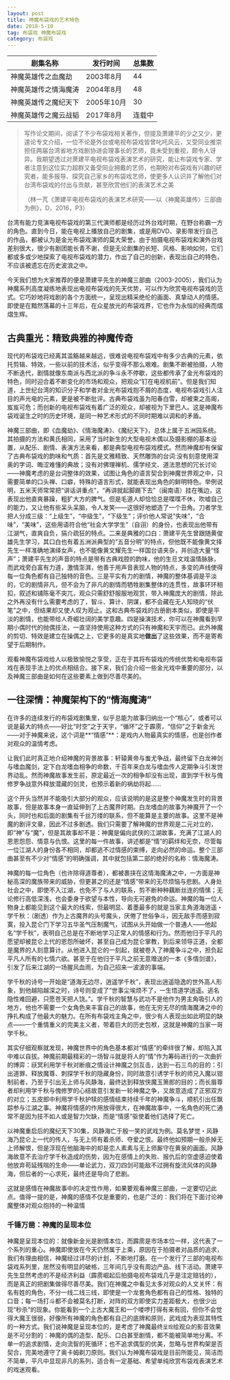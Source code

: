 ```yaml
---
layout: post
title: 神魔布袋戏的艺术特色
date: 2018-5-10
tag: 布袋戏 神魔布袋戏
category: 布袋戏
---
```


|剧集名称|发行时间|总集数|
|-------|------|-----|
|神魔英雄传之血魔劫|2003年8月|44|
|神魔英雄传之情海魔涛|2004年8月|48|
|神魔英雄传之魔纪天下|2005年10月|30|
|神魔英雄传之魔云战韬|2017年8月|连载中|


> ​	写作论文期间，阅读了不少布袋戏相关著作，但提及萧建平的少之又少，更遑论专文介绍，一位不论是外台或电视布袋戏皆曾叱吒风云，又受同业推崇担任两届台湾省地方戏剧协进会理事长的艺师，竟未受到重视，颇令人讶异。我期望透过对萧建平电视布袋戏表演艺术的研究，能让布袋戏专家、学者注意到这位实力超群又备受同业拥戴的艺师，也期盼对布袋戏有兴趣的研究者，能多报导、探究自己家乡的布袋戏艺师，使更多人认识并了解他们对台湾布袋戏的付出与贡献，甚至欣赏他们的表演艺术之美
>
> （林一芃《萧建平电视布袋戏的表演艺术研究——以〈神魔英雄传〉三部曲为例》，D，2016，P3）

​	台湾有能力竞演电视布袋戏的第三代演师都是经历过外台戏时期，在野台称霸一方的角色。直到今日，能在电视上播放自己的剧集，或是用DVD、录影带发行自己的作品，都被认为是金光布袋戏演师的莫大荣誉。由于拍摄电视布袋戏和演外台戏差别很大，很少有剧团能长青不谢，但是无论剧集的长短、风格、影响如何，它们都或多或少地探索了电视布袋戏的潜力，作出了自己的创新，表现出自己的特色，不应该被遗忘在历史波浪之中。

​	今天我们想为大家推荐的便是萧建平先生的神魔三部曲（2003-2005），我们认为神魔系列高度凝练地表现出电视布袋戏的先天优势，可以作为欣赏电视布袋戏的范式。它巧妙地将戏剧的各个方面统一，呈现出精采绝伦的画面、真挚动人的情感。即使是在黯然落幕的十三年后，在众星放光的布袋戏界，它也作为永恒的经典而熠熠生辉。

## 古典重光：精致典雅的神魔传奇

​	现代的布袋戏已经离其滥觞越来越远，很难说电视布袋戏中有多少古典的元素，依托剪辑、特效，一些以前的技术活，似乎变得不那么艰难。剧集不断被拍摄，人物不断迭代，剧情就像东南派与西北派的争斗永不停歇，这些都传承了金光布袋戏的特色，同时迎合着不断变化的市场和观众，把观众“钉在电视机前”。但是我们知道，上世纪台湾的知识分子和学者对金光布袋戏抱不屑的态度，电视布袋戏引人注目的声光电的元素，更是被不断批评。古典布袋戏虽为阳春白雪，却被束之高阁，岌岌可危；而创新的电视布袋戏有着广泛的观众，却被视为下里巴人。这是神魔布袋戏诞生之时的历史环境，是同一种艺术形式的不同时期难以调和的矛盾。

​	神魔三部曲，即《血魔劫》、《情海魔涛》、《魔纪天下》，总体上属于五洲园系统。其拍摄的方法和黄氏相同，采用了当时新生的大型电视木偶以及摄影棚的基本设置，从配乐、剧情、表演方法来看，都是典型电视布袋戏模式。然而神魔却有保留了古典布袋戏的韵味和气质：首先是文雅精致、天然雕饰的台词:没有刻意使用深奥的字词、晦涩难懂的典故；没有对佛理禅机、儒学经文、道法思想的冗长讨论——神魔考虑的是台词整体的效果，试图让角色的语言契合到神魔世界观之中，只需要简单的口头禅、口癖，特殊的语言形式，就能表现出角色的鲜明特色。举例说明，五米天师常常把“讲话讲重点”，“再讲就起脚踢下去”（闽南语）挂在嘴边，这表现出他直爽暴躁，粗犷大方的脾气。但是毛道人却恰恰总是喋喋不休，吹嘘自己的能力，又让他有些呆头呆脑，令人发笑——这很好地塑造了一个丑角。刀者学生把人分成三级：“上级生”，“中级生”，“下级生”；评价他人常说“失味”，“合味”，“美味”，这些用语符合他“社会大学学生”（自诩）的身份，也表现出他带有江湖气，直爽自负，狷介疏狂的特点。二来是典雅的口白：萧建平先生曾跟随黄俊雄先生学习，其口白也有着五洲派典型的“五音分明”的特点，但他既不能像黄文择先生一样准确地演绎女声，也不能像黄文耀先生一样国台语夹杂，并创造大量“怪声”；萧建平先生的声音的特点是带有古典戏腔的韵味，他的生旦文戏温情脉脉，而武戏旁白富有力道，激情澎湃，他善于用声音表现人物的特点，多变的声线使得每一位角色都有自己独特的音色。三是平实有力的剧情，神魔的整体基调是平淡的，它的剧情非凡，但不会为了非凡的剧情而牺牲剧集整体的连贯性，故事环环相扣，叙述和铺陈毫不突兀，观众只需舒舒服服地观赏，带入神魔庞大的剧情，除此之外再没有什么需要考虑的了，智斗、算计、阴谋，都不会藏在无人知晓的“伏笔”之中，但结果却又使人叹为观止。这和古典布袋戏的古册剧本类似，即使是平淡的剧情，也能带给人奇崛壮阔的美学意趣。四是操演技术，你可以在神魔看到早期小偶时代的抛偶技法，一直坚持使用这种方式的只有神魔和天宇而已。此外神魔的剪切、特效是建立在操偶之上，它更多的是真实地**做出**了这些效果，而不是寄希望于后期制作。

​	观看神魔布袋戏给人以极致愉悦之享受，正在于其将布袋戏的传统优势和电视布袋戏在表现手法上的优点相结合。接下来，我们会介绍一些金光戏中重要的部分，以及神魔三部曲是如何在这些要素上做到尽善尽美的。

## 一往深情：神魔架构下的“情海魔涛”

​	在许多的连续发行的布袋戏剧集里，似乎总能为故事归纳出一个“核心”，或者可以说是最大的特点——好比“时空”之于天宇，“循环”之于霹雳，“信仰”之于新金光——对于神魔来说，这个词是**“情感”**：是戏内人物最真实的情感，也是创作者对观众的温情考虑。

​	让我们此时真正地介绍神魔的背景故事：轩辕黄帝与蚩尤争战，最终留下白龙神剑与嗜血魔剑，定下白龙嗜血相争的命数，千百年来白龙与嗜血传人定期争斗引发世界动乱。然而神魔故事发生前，原定最近一次的相争却没有出现，直到学千秋与傀修罗争战意外释放潜藏的剑灵，也预示着新的祸劫将起……

​	这个开头当然并不能吸引大部分的观众，应该说明的是这是整个神魔发生时的背景故事，但是故事本身一直延伸到了上古魔界时期。白龙嗜血的故事为神魔开了一个头，同时也和后面的剧集有千丝万缕的联系，但不能算是主要的故事。这里不是神魔的剧评文章，因此不过多剧透。我们只需要了解神魔的世界观是二元对立的，即“神”与“魔”，但是其故事却不是：神魔是偏向武侠的江湖故事，充满了江湖人的恩恩怨怨、情意与仇恨。这里的每一件故事，讲述都是“情”的羁绊和无奈，尽管每一位江湖人的身份各不相同，却都逃不过情感的束缚，走向必然的命运。整个三部曲甚至有不少对“情感”的明确强调，其中就包括第二部的绝好的名称：情海魔涛。

​	神魔的每一位角色（也许除得道尊者），都被裹挟在这情海魔涛之中，一方面是神秘高深的魔族带来的威胁，但更甚之的还是“情感”带来的无尽烦恼与悲剧。人身处社会之中，即使不入江湖，也免不了与人的联系，剪不断种种藕断丝连的情愫；无论修行高低深浅，也会委身于欲望与本性，导向无可避免的命运。神魔的每一位人物身上都能见到这个最大的线索，但最明显、着墨最多的就是当家主角道海逍遥・学千秋：（剧透）作为上古魔界的头号魔头，厌倦了世俗争斗，因无敌手而感到寂寞，投入昆仑门下学习五华圣气压制魔气，试图从头开始做一个普通人——他起名“学千秋”，表明自己总是在不断地学习正常人的情感和行为。然而他归于平凡的愿望却被昆仑上代的恩怨所破坏，甚至自己成为昆仑掌教，到后来领导正道，全都是魔界的人刻意算计。从他进入昆仑的一刻起，就被卷入了神魔争斗之中，担负起平凡人所有的七情六欲。甚至于在他归于平凡之前无意赠送的一本《多情剑谱》，引发了后来江湖的一场腥风血雨，为自己招来一波波的事端。

​	学千秋的诗号一开始是“道海无边尽，逍遥学千秋”，表现出逍遥隐逸的世外高人形象，到他越陷越深之时，诗号则变成了“世事尘埃烦不了，一生悟道学逍遥。逃名隐性难回避，只愿苍天把人饶。”。学千秋的智慧与武功不是他作为男主角吸引人的地方，他也不需要一个女角色来丰富自己的故事，他在无穷无尽的情海魔涛之中的挣扎构成了他最大的魅力。在所有布袋戏主角之中，很少有人表现出如此明显的缺点——一个重情重义的完美主义者，带着巨大的历史包袱，这就是神魔的当家一哥学千秋。

​	其实仔细观察就发现，神魔世界中的角色基本都对“情感”的牵绊很了解，却陷入其中难以自拔。神魔前期最精彩的一场智斗就是将人的“情”作为筹码进行的一次曲折的博弈：祆冥利用学千秋对断痕之情设计神魔之剑互击，达到一石三鸟的目的：引出道罪、释放魔尊、刺探学千秋的隐藏身份，同时故意引诱学千秋的师兄入魔以钳制前者，乃至于引出无上师与风静海，最终达到释放侠魔玉箫郎的目的；而长眉尊者却利用学千秋与傀修罗的心结故意引发新一轮神魔之争，又故意造成了正邪双方的对立；五皮郎中利用学千秋护犊的感情结束持续千年的神魔争斗，顺机引出任飘踪参与江湖之事。神魔将情感的作用放得很大，在神魔故事中，一名角色的死亡通常不是因为技不如人或是智力欠缺，而是“情感”驱使着他们选择了死亡。

​	以神魔重启后的魔纪天下30集，风静海亡于殷一笑的武戏为例。莫名梦觉・风静海乃昆仑上一代的传人，与无上师有着杀师、夺爱之恨。最终他如预期一般杀掉无上师解恨，但是浮现在他脑海中的却是恋人素素与无上师厮守在黄泉的画面。风静海故意不去治疗学千秋造成的伤势，因为在感情上的失败、报仇后的空虚感迫使着他放弃苟延残喘的生命——单论武力，双刀四剑可能敌不过拥有旋流风体的风静海，但后者的一心求死，最终还是导向了悲剧。

​	这就是感情在神魔故事中的决定性作用，如果要观看神魔三部曲，一定要切记此点。值得一提的是，神魔的感情不仅是重要的，也是广泛的：我们将在下面讨论神魔整体对观众抱持的一种温情

### 千锤万凿：神魔的呈现本位

​	神魔是呈现本位的：就像新金光是剧情本位，而霹雳是市场本位一样，这代表了一个系列的重心。神魔即使放在今天仍然属于上乘，原因在于拍摄者对品质的追求，我们有理由相信，神魔经过详尽的计划，不断地打磨。在一个发行了三部的电视布袋戏系列里，居然没有明显的破格，三年间几乎没有周边产品、线下活动。萧建平先生显然考虑的不是经济利益（霹雳崛起后拍摄电视布袋戏几乎是注定赔钱的），而是真正的把剧集做得尽善尽美。我们在神魔之中看见太多对观众的人文关怀：有名有姓的角色，不分一线二线三线，即使是一个龙套角色都有自己的性格、独特的口音；每一场打斗都不会被莫名打断，对阵的双方即使实力差距极大，也很少出现“秒杀”的现象。你能看到一个上古大魔王和一个喽啰打得有来有回，但你不会觉得大魔王很弱，好像所有神魔的角色都有自己的底牌和原则，武戏成为表现其特性的一种方式。我们说神魔是呈现本位的，是考虑了神魔最终`呈现`给观众的影音效果是不可分割的：神魔的偶的造型、配乐、口白甚至剧情，都不能被简单地分离。不单一的追求剧情，走向流智的死循环；也不追求偶型的优美，忽略与世界构架是否契合，完美地遵守了奥卡姆剃刀原则。我们认为神魔布袋戏是目前所能见，简洁而不简单，平凡中显现非凡的系列，适合有一定基础、希望单纯欣赏布袋戏表演艺术的戏迷观看。
